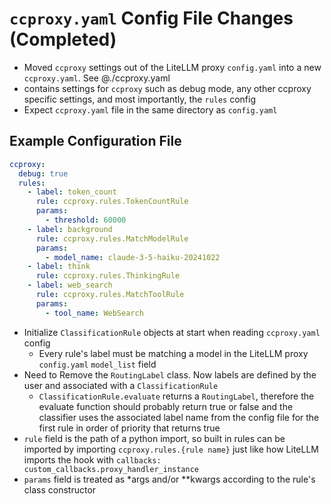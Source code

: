 # `ccproxy.yaml` Config File Changes (Completed)

- Moved `ccproxy` settings out of the LiteLLM proxy `config.yaml` into a new `ccproxy.yaml`. See @./ccproxy.yaml
- contains settings for `ccproxy` such as debug mode, any other ccproxy specific settings, and most importantly, the `rules` config
- Expect `ccproxy.yaml` file in the same directory as `config.yaml`

## Example Configuration File

```yaml
ccproxy:
  debug: true
  rules:
    - label: token_count
      rule: ccproxy.rules.TokenCountRule
      params:
        - threshold: 60000
    - label: background
      rule: ccproxy.rules.MatchModelRule
      params:
        - model_name: claude-3-5-haiku-20241022
    - label: think
      rule: ccproxy.rules.ThinkingRule
    - label: web_search
      rule: ccproxy.rules.MatchToolRule
      params:
        - tool_name: WebSearch
```

- Initialize `ClassificationRule` objects at start when reading `ccproxy.yaml` config
  - Every rule's label must be matching a model in the LiteLLM proxy `config.yaml` `model_list` field
- Need to Remove the `RoutingLabel` class. Now labels are defined by the user and associated with a `ClassificationRule`
  - `ClassificationRule.evaluate` returns a `RoutingLabel`, therefore the evaluate function should probably return true or false and the classifier uses the associated label name from the config file for the first rule in order of priority that returns true
- `rule` field is the path of a python import, so built in rules can be imported by importing `ccproxy.rules.{rule name}` just like how LiteLLM imports the hook with `callbacks: custom_callbacks.proxy_handler_instance`
- `params` field is treated as \*args and/or \*\*kwargs according to the rule's class constructor
